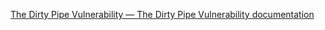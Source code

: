
[The Dirty Pipe Vulnerability — The Dirty Pipe Vulnerability documentation](https://dirtypipe.cm4all.com/)
